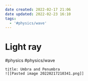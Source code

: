 ```yaml
---
date created: 2022-02-17 21:06
date updated: 2022-02-23 16:10
tags:
  - '#physics/wave'
---
```


# Light ray

#physics #physics/wave

```ad-example
title: Umbra and Penumbra
![[Pasted image 20220217210341.png]]
```
